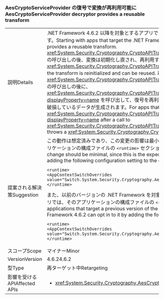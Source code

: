 ### <a name="aescryptoserviceprovider-decryptor-provides-a-reusable-transform"></a><span data-ttu-id="d1cd6-101">AesCryptoServiceProvider の復号で変換が再利用可能に</span><span class="sxs-lookup"><span data-stu-id="d1cd6-101">AesCryptoServiceProvider decryptor provides a reusable transform</span></span>

|   |   |
|---|---|
|<span data-ttu-id="d1cd6-102">説明</span><span class="sxs-lookup"><span data-stu-id="d1cd6-102">Details</span></span>|<span data-ttu-id="d1cd6-103">.NET Framework 4.6.2 以降を対象とするアプリでは、<xref:System.Security.Cryptography.AesCryptoServiceProvider> の復号で変換を再利用できます。</span><span class="sxs-lookup"><span data-stu-id="d1cd6-103">Starting with apps that target the .NET Framework 4.6.2, the <xref:System.Security.Cryptography.AesCryptoServiceProvider> decryptor provides a reusable transform.</span></span> <span data-ttu-id="d1cd6-104"><xref:System.Security.Cryptography.CryptoAPITransform.TransformFinalBlock(System.Byte[],System.Int32,System.Int32)?displayProperty=name> の呼び出しの後、変換は初期化し直され、再利用することができます。</span><span class="sxs-lookup"><span data-stu-id="d1cd6-104">After a call to <xref:System.Security.Cryptography.CryptoAPITransform.TransformFinalBlock(System.Byte[],System.Int32,System.Int32)?displayProperty=name>, the transform is reinitialized and can be reused.</span></span> <span data-ttu-id="d1cd6-105">以前のバージョンの .NET Framework を対象とするアプリでは、<xref:System.Security.Cryptography.CryptoAPITransform.TransformFinalBlock(System.Byte[],System.Int32,System.Int32)?displayProperty=name> の呼び出しの後に、<xref:System.Security.Cryptography.CryptoAPITransform.TransformBlock(System.Byte[],System.Int32,System.Int32,System.Byte[],System.Int32)?displayProperty=name> を呼び出して、復号を再利用しようとすると、<xref:System.Security.Cryptography.CryptographicException> をスローするか、破損しているデータが生成されます。</span><span class="sxs-lookup"><span data-stu-id="d1cd6-105">For apps that target earlier versions of the .NET Framework, attempting to reuse the decryptor by calling <xref:System.Security.Cryptography.CryptoAPITransform.TransformBlock(System.Byte[],System.Int32,System.Int32,System.Byte[],System.Int32)?displayProperty=name> after a call to <xref:System.Security.Cryptography.CryptoAPITransform.TransformFinalBlock(System.Byte[],System.Int32,System.Int32)?displayProperty=name> throws a <xref:System.Security.Cryptography.CryptographicException> or produces corrupted data.</span></span>|
|<span data-ttu-id="d1cd6-106">提案される解決策</span><span class="sxs-lookup"><span data-stu-id="d1cd6-106">Suggestion</span></span>|<span data-ttu-id="d1cd6-107">この動作は想定済みであり、この変更の影響は最小限に抑えられているはずです。この変更の影響は前の動作に依存するアプリケーションは、そのアプリケーションの構成ファイルの <code>&lt;runtime&gt;</code> セクションに次の構成設定を追加して、この動作の使用を無効にすることができます。</span><span class="sxs-lookup"><span data-stu-id="d1cd6-107">The impact of this change should be minimal, since this is the expected behavior.Applications that depend on the previous behavior can opt out of it using it by adding the following configuration setting to the <code>&lt;runtime&gt;</code> section of the application's configuration file:</span></span><pre><code class="language-xml">&lt;runtime&gt;&#13;&#10;&lt;AppContextSwitchOverrides value=&quot;Switch.System.Security.Cryptography.AesCryptoServiceProvider.DontCorrectlyResetDecryptor=true&quot;/&gt;&#13;&#10;&lt;/runtime&gt;&#13;&#10;</code></pre><span data-ttu-id="d1cd6-108">また、以前のバージョンの .NET Framework を対象とするものの、.NET Framework 4.6.2 以降のバージョンの .NET Framework で実行されているアプリでは、そのアプリケーションの構成ファイルの <code>&lt;runtime&gt;</code> セクションに次の構成設定を追加して、この動作を有効にできます。</span><span class="sxs-lookup"><span data-stu-id="d1cd6-108">In addition, applications that target a previous version of the .NET Framework but are running under a version of the .NET Framework starting with .NET Framework 4.6.2 can opt in to it by adding the following configuration setting to the <code>&lt;runtime&gt;</code> section of the application's configuration file:</span></span><pre><code class="language-xml">&lt;runtime&gt;&#13;&#10;&lt;AppContextSwitchOverrides value=&quot;Switch.System.Security.Cryptography.AesCryptoServiceProvider.DontCorrectlyResetDecryptor=false&quot;/&gt;&#13;&#10;&lt;/runtime&gt;&#13;&#10;</code></pre>|
|<span data-ttu-id="d1cd6-109">スコープ</span><span class="sxs-lookup"><span data-stu-id="d1cd6-109">Scope</span></span>|<span data-ttu-id="d1cd6-110">マイナー</span><span class="sxs-lookup"><span data-stu-id="d1cd6-110">Minor</span></span>|
|<span data-ttu-id="d1cd6-111">Version</span><span class="sxs-lookup"><span data-stu-id="d1cd6-111">Version</span></span>|<span data-ttu-id="d1cd6-112">4.6.2</span><span class="sxs-lookup"><span data-stu-id="d1cd6-112">4.6.2</span></span>|
|<span data-ttu-id="d1cd6-113">型</span><span class="sxs-lookup"><span data-stu-id="d1cd6-113">Type</span></span>|<span data-ttu-id="d1cd6-114">再ターゲット中</span><span class="sxs-lookup"><span data-stu-id="d1cd6-114">Retargeting</span></span>|
|<span data-ttu-id="d1cd6-115">影響を受ける API</span><span class="sxs-lookup"><span data-stu-id="d1cd6-115">Affected APIs</span></span>|<ul><li><xref:System.Security.Cryptography.AesCryptoServiceProvider.CreateDecryptor?displayProperty=nameWithType></li></ul>|

